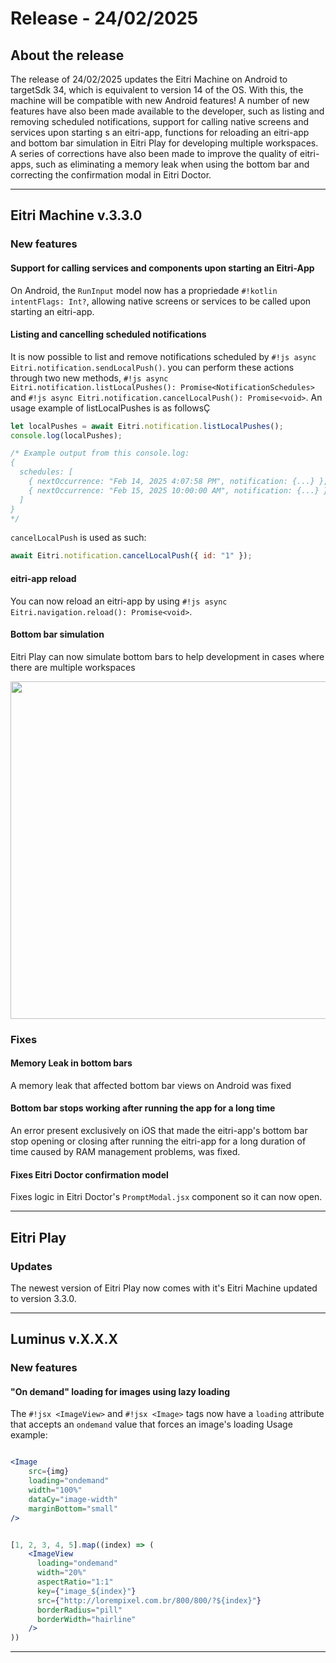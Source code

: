 # Release - 24/02/2025

## About the release

The release of 24/02/2025 updates the Eitri Machine on Android to targetSdk 34, which is equivalent to version 14 of the OS. With this, the machine will be compatible with new Android features!
A number of new features have also been made available to the developer, such as listing and removing scheduled notifications, support for calling native screens and services upon starting s an eitri-app, functions for reloading an eitri-app and bottom bar simulation in Eitri Play for developing multiple workspaces.
A series of corrections have also been made to improve the quality of eitri-apps, such as eliminating a memory leak when using the bottom bar and correcting the confirmation modal in Eitri Doctor.

---

## Eitri Machine v.3.3.0

### New features

#### Support for calling services and components upon starting an Eitri-App

On Android, the `RunInput` model now has a propriedade `#!kotlin intentFlags: Int?`, allowing native screens or services to be called upon starting an eitri-app.

#### Listing and cancelling scheduled notifications

It is now possible to list and remove notifications scheduled by `#!js async Eitri.notification.sendLocalPush()`. you can perform these actions through two new methods, `#!js async Eitri.notification.listLocalPushes(): Promise<NotificationSchedules>` and `#!js async Eitri.notification.cancelLocalPush(): Promise<void>`.
An usage example of listLocalPushes is as followsÇ

```js
let localPushes = await Eitri.notification.listLocalPushes();
console.log(localPushes);

/* Example output from this console.log:
{
  schedules: [
    { nextOccurrence: "Feb 14, 2025 4:07:58 PM", notification: {...} },
    { nextOccurrence: "Feb 15, 2025 10:00:00 AM", notification: {...} }
  ]
}
*/
```

`cancelLocalPush` is used as such:

```js
await Eitri.notification.cancelLocalPush({ id: "1" });
```

#### eitri-app reload

You can now reload an eitri-app by using `#!js async Eitri.navigation.reload(): Promise<void>`.

#### Bottom bar simulation

Eitri Play can now simulate bottom bars to help development in cases where there are multiple workspaces

<img style="height: 540px !important; display: block; margin: 0 auto; align-self: center !important;" src="../assets/gifs/bottomBarSim.gif"/>

### Fixes

#### Memory Leak in bottom bars

A memory leak that affected bottom bar views on Android was fixed

#### Bottom bar stops working after running the app for a long time

An error present exclusively on iOS that made the eitri-app's bottom bar stop opening or closing after running the eitri-app for a long duration of time caused by RAM management problems, was fixed.

#### Fixes Eitri Doctor confirmation model

Fixes logic in Eitri Doctor's `PromptModal.jsx` component so it can now open.

---

## Eitri Play

### Updates

The newest version of Eitri Play now comes with it's Eitri Machine updated to version 3.3.0.

---

## Luminus v.X.X.X

### New features

#### "On demand" loading for images using lazy loading

The `#!jsx <ImageView>` and `#!jsx <Image>` tags now have a `loading` attribute that accepts an `ondemand` value that forces an image's loading
Usage example:

```jsx

<Image
    src={img}
    loading="ondemand"
    width="100%"
    dataCy="image-width"
    marginBottom="small"
/>

```

```jsx

[1, 2, 3, 4, 5].map((index) => (
    <ImageView
      loading="ondemand"
      width="20%"
      aspectRatio="1:1"
      key={"image_${index}"}
      src={"http://lorempixel.com.br/800/800/?${index}"}
      borderRadius="pill"
      borderWidth="hairline"
	/>
))

```

---
